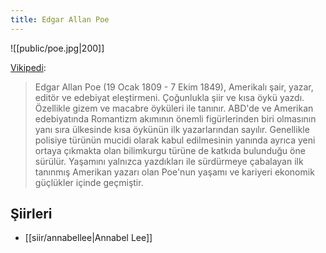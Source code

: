 ```yaml
---
title: Edgar Allan Poe
---
```


![[public/poe.jpg|200]]

[Vikipedi](https://tr.wikipedia.org/wiki/Edgar_Allan_Poe):
> Edgar Allan Poe (19 Ocak 1809 - 7 Ekim 1849), Amerikalı şair, yazar, editör ve edebiyat eleştirmeni. Çoğunlukla şiir ve kısa öykü yazdı. Özellikle gizem ve macabre öyküleri ile tanınır. ABD'de ve Amerikan edebiyatında Romantizm akımının önemli figürlerinden biri olmasının yanı sıra ülkesinde kısa öykünün ilk yazarlarından sayılır. Genellikle polisiye türünün mucidi olarak kabul edilmesinin yanında ayrıca yeni ortaya çıkmakta olan bilimkurgu türüne de katkıda bulunduğu öne sürülür. Yaşamını yalnızca yazdıkları ile sürdürmeye çabalayan ilk tanınmış Amerikan yazarı olan Poe'nun yaşamı ve kariyeri ekonomik güçlükler içinde geçmiştir.

## Şiirleri
- [[siir/annabellee|Annabel Lee]]